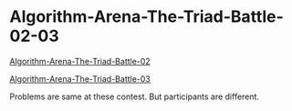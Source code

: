 # Algorithm-Arena-The-Triad-Battle-02-03

[Algorithm-Arena-The-Triad-Battle-02](https://vjudge.net/contest/659909)

[Algorithm-Arena-The-Triad-Battle-03](https://vjudge.net/contest/659910)

Problems are same at these contest. But participants are different.